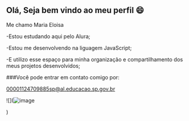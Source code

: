 ## Olá, Seja bem vindo ao meu perfil 😄

Me chamo Maria Eloisa

 -Estou estudando aqui pelo Alura;
  
 -Estou me desenvolvendo na liguagem JavaScript;

 -E utilizo esse espaço para minha organização e compartilhamento dos meus projetos desenvolvidos;

###Você pode entrar em contato comigo por:

00001124709885sp@al.educacao.sp.gov.br


![](![image](https://github.com/user-attachments/assets/d919098b-a52f-440a-8b10-d9dd14d86e82)


)
